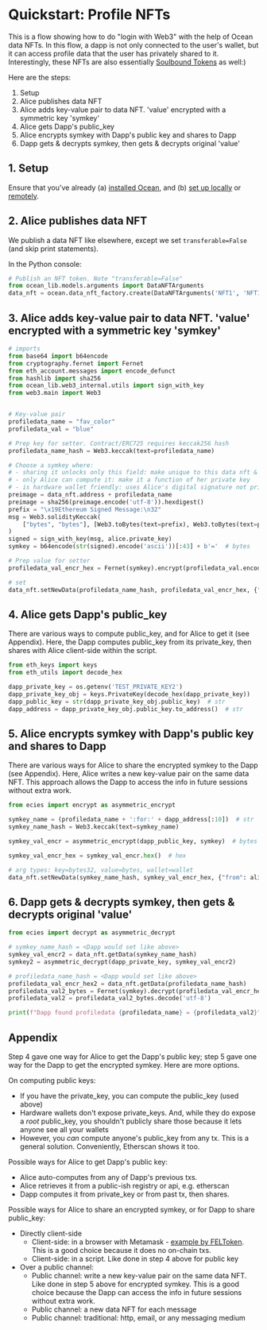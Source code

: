 <!--
Copyright 2022 Ocean Protocol Foundation
SPDX-License-Identifier: Apache-2.0
-->

# Quickstart: Profile NFTs

This is a flow showing how to do "login with Web3" with the help of Ocean data NFTs. In this flow, a dapp is not only connected to the user's wallet, but it can access profile data that the user has privately shared to it. Interestingly, these NFTs are also essentially [Soulbound Tokens](https://papers.ssrn.com/sol3/Delivery.cfm/SSRN_ID4105763_code1186331.pdf?abstractid=4105763&mirid=1) as well:)

Here are the steps:

1. Setup
2. Alice publishes data NFT
3. Alice adds key-value pair to data NFT. 'value' encrypted with a symmetric key 'symkey'
4. Alice gets Dapp's public_key
5. Alice encrypts symkey with Dapp's public key and shares to Dapp
6. Dapp gets & decrypts symkey, then gets & decrypts original 'value'

## 1. Setup

Ensure that you've already (a) [installed Ocean](install.md), and (b) [set up locally](setup-local.md) or [remotely](setup-remote.md).

## 2. Alice publishes data NFT

We publish a data NFT like elsewhere, except we set `transferable=False` (and skip print statements).

In the Python console:
```python
# Publish an NFT token. Note "transferable=False"
from ocean_lib.models.arguments import DataNFTArguments
data_nft = ocean.data_nft_factory.create(DataNFTArguments('NFT1', 'NFT1', transferable=False), alice)
```

## 3. Alice adds key-value pair to data NFT. 'value' encrypted with a symmetric key 'symkey'

```python
# imports
from base64 import b64encode
from cryptography.fernet import Fernet
from eth_account.messages import encode_defunct
from hashlib import sha256
from ocean_lib.web3_internal.utils import sign_with_key
from web3.main import Web3


# Key-value pair
profiledata_name = "fav_color"
profiledata_val = "blue"

# Prep key for setter. Contract/ERC725 requires keccak256 hash
profiledata_name_hash = Web3.keccak(text=profiledata_name)

# Choose a symkey where:
# - sharing it unlocks only this field: make unique to this data nft & field
# - only Alice can compute it: make it a function of her private key
# - is hardware wallet friendly: uses Alice's digital signature not private key
preimage = data_nft.address + profiledata_name
preimage = sha256(preimage.encode('utf-8')).hexdigest()
prefix = "\x19Ethereum Signed Message:\n32"
msg = Web3.solidityKeccak(
    ["bytes", "bytes"], [Web3.toBytes(text=prefix), Web3.toBytes(text=preimage)]
)
signed = sign_with_key(msg, alice.private_key)
symkey = b64encode(str(signed).encode('ascii'))[:43] + b'='  # bytes

# Prep value for setter
profiledata_val_encr_hex = Fernet(symkey).encrypt(profiledata_val.encode('utf-8')).hex()

# set
data_nft.setNewData(profiledata_name_hash, profiledata_val_encr_hex, {"from": alice})
```

## 4. Alice gets Dapp's public_key

There are various ways to compute public_key, and for Alice to get it (see Appendix). Here, the Dapp computes public_key from its private_key, then shares with Alice client-side within the script.

```python
from eth_keys import keys
from eth_utils import decode_hex

dapp_private_key = os.getenv('TEST_PRIVATE_KEY2')
dapp_private_key_obj = keys.PrivateKey(decode_hex(dapp_private_key))
dapp_public_key = str(dapp_private_key_obj.public_key)  # str
dapp_address = dapp_private_key_obj.public_key.to_address()  # str
```

## 5. Alice encrypts symkey with Dapp's public key and shares to Dapp

There are various ways for Alice to share the encrypted symkey to the Dapp (see Appendix). Here, Alice writes a new key-value pair on the same data NFT. This approach allows the Dapp to access the info in future sessions without extra work.

```python
from ecies import encrypt as asymmetric_encrypt

symkey_name = (profiledata_name + ':for:' + dapp_address[:10])  # str
symkey_name_hash = Web3.keccak(text=symkey_name)

symkey_val_encr = asymmetric_encrypt(dapp_public_key, symkey)  # bytes

symkey_val_encr_hex = symkey_val_encr.hex()  # hex

# arg types: key=bytes32, value=bytes, wallet=wallet
data_nft.setNewData(symkey_name_hash, symkey_val_encr_hex, {"from": alice})
```

## 6. Dapp gets & decrypts symkey, then gets & decrypts original 'value'

```python
from ecies import decrypt as asymmetric_decrypt

# symkey_name_hash = <Dapp would set like above>
symkey_val_encr2 = data_nft.getData(symkey_name_hash)
symkey2 = asymmetric_decrypt(dapp_private_key, symkey_val_encr2)

# profiledata_name_hash = <Dapp would set like above>
profiledata_val_encr_hex2 = data_nft.getData(profiledata_name_hash)
profiledata_val2_bytes = Fernet(symkey).decrypt(profiledata_val_encr_hex2)
profiledata_val2 = profiledata_val2_bytes.decode('utf-8')

print(f"Dapp found profiledata {profiledata_name} = {profiledata_val2}")
```


## Appendix

Step 4 gave one way for Alice to get the Dapp's public key; step 5 gave one way for the Dapp to get the encrypted symkey. Here are more options.

On computing public keys:
- If you have the private_key, you can compute the public_key (used above)
- Hardware wallets don't expose private_keys. And, while they do expose a _root_ public_key, you shouldn't publicly share those because it lets anyone see all your wallets
- However, you _can_ compute anyone's public_key from any tx. This is a general solution. Conveniently, Etherscan shows it too.

Possible ways for Alice to get Dapp's public key:
- Alice auto-computes from any of Dapp's previous txs.
- Alice retrieves it from a public-ish registry or api, e.g. etherscan
- Dapp computes it from private_key or from past tx, then shares.

Possible ways for Alice to share an encrypted symkey, or for Dapp to share public_key:
- Directly client-side
  - Client-side: in a browser with Metamask - [example by FELToken](https://betterprogramming.pub/exchanging-encrypted-data-on-blockchain-using-metamask-a2e65a9a896c). This is a good choice because it does no on-chain txs.
  - Client-side: in a script. Like done in step 4 above for public key
- Over a public channel:
  - Public channel: write a new key-value pair on the same data NFT. Like done in step 5 above for encrypted symkey. This is a good choice because the Dapp can access the info in future sessions without extra work.
  - Public channel: a new data NFT for each message
  - Public channel: traditional: http, email, or any messaging medium


